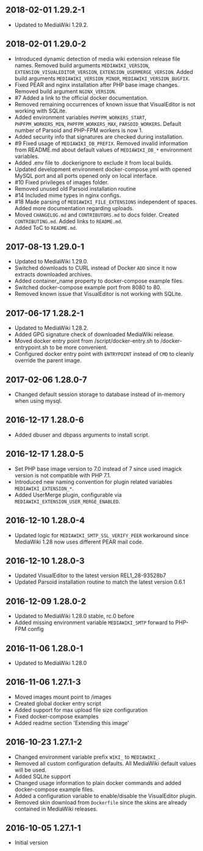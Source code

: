 ## 2018-02-01 1.29.2-1

* Updated to MediaWiki 1.29.2.

## 2018-02-01 1.29.0-2

* Introduced dynamic detection of media wiki extension release file names. Removed build arguments `MEDIAWIKI_VERSION`, `EXTENSION_VISUALEDITOR_VERSION`, `EXTENSION_USERMERGE_VERSION`. Added build arguments `MEDIAWIKI_VERSION_MINOR`, `MEDIAWIKI_VERSION_BUGFIX`. 
* Fixed PEAR and nginx installation after PHP base image changes. Removed build argument `NGINX_VERSION`.
* \#7 Added a link to the official docker documentation.
* Removed remaining occurrences of known issue that VisualEditor is not working with SQLite.
* Added environment variables `PHPFPM_WORKERS_START`, `PHPFPM_WORKERS_MIN`, `PHPFPM_WORKERS_MAX`, `PARSOID_WORKERS`. Default number of Parsoid and PHP-FPM workers is now 1.
* Added security info that signatures are checked during installation.
* \#9 Fixed usage of `MEDIAWIKI_DB_PREFIX`. Removed invalid information from README.md about default values of `MEDIAWIKI_DB_*` environment variables.
* Added .env file to .dockerignore to exclude it from local builds.
* Updated development environment docker-compose.yml with opened MySQL port and all ports opened only on local interface.
* \#10 Fixed privileges of images folder.
* Removed unused old Parsoid installation routine
* \#14 Included mime types in nginx configs.
* \#18 Made parsing of `MEDIAWIKI_FILE_EXTENSIONS` independent of spaces. Added more documentation regarding uploads.
* Moved `CHANGELOG.md` and `CONTRIBUTORS.md` to docs folder. Created `CONTRIBUTING.md`. Added links to `README.md`.
* Added ToC to `README.md`.

## 2017-08-13 1.29.0-1

* Updated to MediaWiki 1.29.0.
* Switched downloads to CURL instead of Docker `ADD` since it now extracts downloaded archives.
* Added container_name property to docker-compose example files.
* Switched docker-compose example port from 8080 to 80.
* Removed known issue that VisualEditor is not working with SQLite.

## 2017-06-17 1.28.2-1

* Updated to MediaWiki 1.28.2.
* Added GPG signature check of downloaded MediaWiki release.
* Moved docker entry point from /script/docker-entry.sh to /docker-entrypoint.sh to be more convenient.
* Configured docker entry point with `ENTRYPOINT` instead of `CMD` to cleanly override the parent image.

## 2017-02-06 1.28.0-7

* Changed default session storage to database instead of in-memory when using mysql.

## 2016-12-17 1.28.0-6

* Added dbuser and dbpass arguments to install script.

## 2016-12-17 1.28.0-5

* Set PHP base image version to 7.0 instead of 7 since used imagick version is not compatible with PHP 7.1.
* Introduced new naming convention for plugin related variables `MEDIAWIKI_EXTENSION_*`.
* Added UserMerge plugin, configurable via `MEDIAWIKI_EXTENSION_USER_MERGE_ENABLED`.

## 2016-12-10 1.28.0-4

* Updated logic for `MEDIAWIKI_SMTP_SSL_VERIFY_PEER` workaround since MediaWiki 1.28 now uses different PEAR mail code.

## 2016-12-10 1.28.0-3

* Updated VisualEditor to the latest version REL1_28-93528b7
* Updated Parsoid installation routine to match the latest version 0.6.1

## 2016-12-09 1.28.0-2

* Updated to MediaWiki 1.28.0 stable, rc.0 before
* Added missing environment variable `MEDIAWIKI_SMTP` forward to PHP-FPM config

## 2016-11-06 1.28.0-1

* Updated to MediaWiki 1.28.0

## 2016-11-06 1.27.1-3

* Moved images mount point to /images
* Created global docker entry script
* Added support for max upload file size configuration
* Fixed docker-compose examples
* Added readme section 'Extending this image'

## 2016-10-23 1.27.1-2

* Changed environment variable prefix `WIKI_` to `MEDIAWIKI_`.
* Removed all custom configuration defaults. All MediaWiki default values will be used.
* Added SQLite support
* Changed usage information to plain docker commands and added docker-compose example files.
* Added a configuration variable to enable/disable the VisualEditor plugin.
* Removed skin download from `Dockerfile` since the skins are already contained in MediaWiki releases.

## 2016-10-05 1.27.1-1

* Initial version

